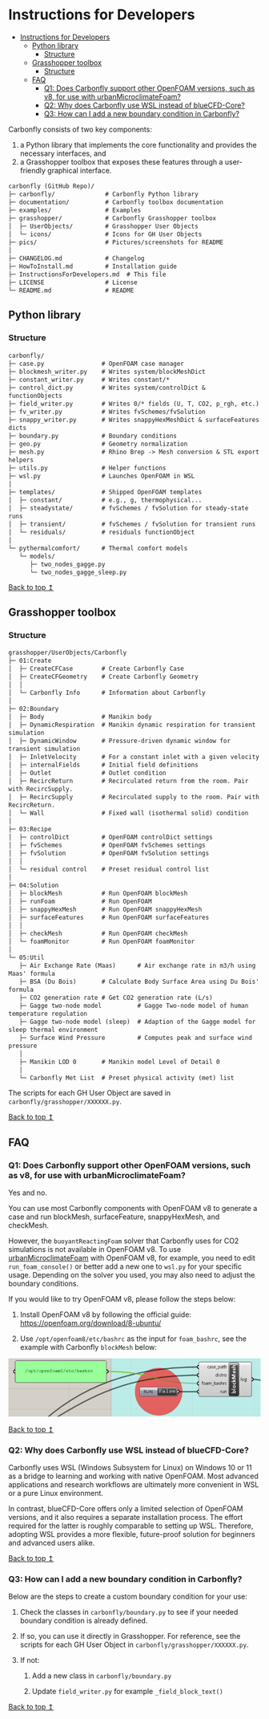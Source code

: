# Instructions for Developers

<!-- TOC -->
* [Instructions for Developers](#instructions-for-developers)
  * [Python library](#python-library)
    * [Structure](#structure)
  * [Grasshopper toolbox](#grasshopper-toolbox)
    * [Structure](#structure-1)
  * [FAQ](#faq)
    * [Q1: Does Carbonfly support other OpenFOAM versions, such as v8, for use with urbanMicroclimateFoam?](#q1-does-carbonfly-support-other-openfoam-versions-such-as-v8-for-use-with-urbanmicroclimatefoam)
    * [Q2: Why does Carbonfly use WSL instead of blueCFD-Core?](#q2-why-does-carbonfly-use-wsl-instead-of-bluecfd-core)
    * [Q3: How can I add a new boundary condition in Carbonfly?](#q3-how-can-i-add-a-new-boundary-condition-in-carbonfly)
<!-- TOC -->

Carbonfly consists of two key components: 

1. a Python library that implements the core functionality and provides the necessary interfaces, and 
2. a Grasshopper toolbox that exposes these features through a user-friendly graphical interface.

```
carbonfly (GitHub Repo)/
├─ carbonfly/              # Carbonfly Python library
├─ documentation/          # Carbonfly toolbox documentation
├─ examples/               # Examples
├─ grasshopper/            # Carbonfly Grasshopper toolbox
│  ├─ UserObjects/         # Grasshopper User Objects
│  └─ icons/               # Icons for GH User Objects
├─ pics/                   # Pictures/screenshots for README
│
├─ CHANGELOG.md            # Changelog
├─ HowToInstall.md         # Installation guide
├─ InstructionsForDevelopers.md  # This file
├─ LICENSE                 # License
└─ README.md               # README
```

## Python library

### Structure

```
carbonfly/
├─ case.py                # OpenFOAM case manager
├─ blockmesh_writer.py    # Writes system/blockMeshDict
├─ constant_writer.py     # Writes constant/*
├─ control_dict.py        # Writes system/controlDict & functionObjects
├─ field_writer.py        # Writes 0/* fields (U, T, CO2, p_rgh, etc.)
├─ fv_writer.py           # Writes fvSchemes/fvSolution
├─ snappy_writer.py       # Writes snappyHexMeshDict & surfaceFeatures dicts
├─ boundary.py            # Boundary conditions
├─ geo.py                 # Geometry normalization
├─ mesh.py                # Rhino Brep -> Mesh conversion & STL export helpers
├─ utils.py               # Helper functions
├─ wsl.py                 # Launches OpenFOAM in WSL
│
├─ templates/             # Shipped OpenFOAM templates
│  ├─ constant/           # e.g., g, thermophysical...
│  ├─ steadystate/        # fvSchemes / fvSolution for steady-state runs
│  ├─ transient/          # fvSchemes / fvSolution for transient runs
│  └─ residuals/          # residuals functionObject
│
└─ pythermalcomfort/      # Thermal comfort models
   └─ models/
      ├─ two_nodes_gagge.py
      └─ two_nodes_gagge_sleep.py

```

[Back to top ↥](#instructions-for-developers)

## Grasshopper toolbox

### Structure

```
grasshopper/UserObjects/Carbonfly
├─ 01:Create
│  ├─ CreateCFCase        # Create Carbonfly Case
│  ├─ CreateCFGeometry    # Create Carbonfly Geometry
│  │
│  └─ Carbonfly Info      # Information about Carbonfly
│
├─ 02:Boundary
│  ├─ Body                # Manikin body
│  ├─ DynamicRespiration  # Manikin dynamic respiration for transient simulation
│  ├─ DynamicWindow       # Pressure-driven dynamic window for transient simulation
│  ├─ InletVelocity       # For a constant inlet with a given velocity
│  ├─ internalFields      # Initial field definitions
│  ├─ Outlet              # Outlet condition
│  ├─ RecircReturn        # Recirculated return from the room. Pair with RecircSupply.
│  ├─ RecircSupply        # Recirculated supply to the room. Pair with RecircReturn.
│  └─ Wall                # Fixed wall (isothermal solid) condition
│
├─ 03:Recipe
│  ├─ controlDict         # OpenFOAM controlDict settings
│  ├─ fvSchemes           # OpenFOAM fvSchemes settings
│  ├─ fvSolution          # OpenFOAM fvSolution settings
│  │
│  └─ residual control    # Preset residual control list
│
├─ 04:Solution
│  ├─ blockMesh           # Run OpenFOAM blockMesh
│  ├─ runFoam             # Run OpenFOAM
│  ├─ snappyHexMesh       # Run OpenFOAM snappyHexMesh
│  ├─ surfaceFeatures     # Run OpenFOAM surfaceFeatures
│  │
│  ├─ checkMesh           # Run OpenFOAM checkMesh
│  └─ foamMonitor         # Run OpenFOAM foamMonitor
│
└─ 05:Util
   ├─ Air Exchange Rate (Maas)      # Air exchange rate in m3/h using Maas' formula
   ├─ BSA (Du Bois)       # Calculate Body Surface Area using Du Bois' formula
   ├─ CO2 generation rate # Get CO2 generation rate (L/s)
   ├─ Gagge two-node model          # Gagge Two-node model of human temperature regulation
   ├─ Gagge two-node model (sleep)  # Adaption of the Gagge model for sleep thermal environment
   ├─ Surface Wind Pressure         # Computes peak and surface wind pressure
   │
   ├─ Manikin LOD 0       # Manikin model Level of Detail 0
   │
   └─ Carbonfly Met List  # Preset physical activity (met) list
```

The scripts for each GH User Object are saved in `carbonfly/grasshopper/XXXXXX.py`.

[Back to top ↥](#instructions-for-developers)

## FAQ

### Q1: Does Carbonfly support other OpenFOAM versions, such as v8, for use with urbanMicroclimateFoam?

Yes and no. 

You can use most Carbonfly components with OpenFOAM v8 to generate a case and run blockMesh, surfaceFeature, 
snappyHexMesh, and checkMesh.

However, the `buoyantReactingFoam` solver that Carbonfly uses for CO2 simulations is not available in 
OpenFOAM v8. To use [urbanMicroclimateFoam](https://github.com/OpenFOAM-BuildingPhysics/urbanMicroclimateFoam) 
with OpenFOAM v8, for example, you need to edit `run_foam_console()` or better add a new one to `wsl.py` for your 
specific usage. Depending on the solver you used, you may also need to adjust the boundary conditions.

If you would like to try OpenFOAM v8, please follow the steps below:

1. Install OpenFOAM v8 by following the official guide: https://openfoam.org/download/8-ubuntu/

2. Use `/opt/openfoam8/etc/bashrc` as the input for `foam_bashrc`, see the example with Carbonfly `blockMesh` below:

![Example Carbonfly with OpenFOAM v8](pics/Carbonfly_with_OpenFOAM_v8_example.png)

[Back to top ↥](#instructions-for-developers)

### Q2: Why does Carbonfly use WSL instead of blueCFD-Core?

Carbonfly uses WSL (Windows Subsystem for Linux) on Windows 10 or 11 as a bridge to learning and working with 
native OpenFOAM. Most advanced applications and research workflows are ultimately more convenient in WSL or 
a pure Linux environment.

In contrast, blueCFD-Core offers only a limited selection of OpenFOAM versions, and it also requires a separate 
installation process. The effort required for the latter is roughly comparable to setting up WSL. 
Therefore, adopting WSL provides a more flexible, future-proof solution for beginners and advanced users alike.

[Back to top ↥](#instructions-for-developers)

### Q3: How can I add a new boundary condition in Carbonfly?

Below are the steps to create a custom boundary condition for your use:

1. Check the classes in `carbonfly/boundary.py` to see if your needed boundary condition is already defined.

2. If so, you can use it directly in Grasshopper. For reference, see the scripts for each GH User Object in `carbonfly/grasshopper/XXXXXX.py`.

3. If not: 

   1. Add a new class in `carbonfly/boundary.py`
   
   2. Update `field_writer.py` for example `_field_block_text()`

[Back to top ↥](#instructions-for-developers)
